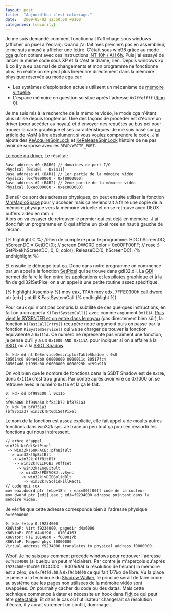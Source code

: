 ```yaml
---
layout: post
title:  "Aujourd'hui c'est coloriage."
date:   2009-05-02 12:50:00 +0100
categories: [security]
---
```

Je me suis demandé comment fonctionnait l'affichage sous windows (afficher un pixel à l'écran). Quand j'ai fait mes premiers pas en assembleur, je me suis amusé à afficher une lettre. C'était sous win98 grâce au mode [cga](https://fr.wikipedia.org/wiki/Color_Graphics_Adapter) qu'on obtient avec ces instructions [INT 10h / AH 6h](http://www.emu8086.com/assembly_language_tutorial_assembler_reference/8086_bios_and_dos_interrupts.html#int10h_06h). Puis j'ai essayé de lancer le même code sous XP et là c'est le drame, rien. Depuis windows xp & co il y a eu pas mal de changements et mon programme ne fonctionne plus. En réalité on ne peut plus lire/écrire directement dans la mémoire physique réservée au mode cga car:

* Les systèmes d'exploitation actuels utilisent un mécanisme de [mémoire virtuelle](https://fr.wikipedia.org/wiki/M%C3%A9moire_virtuelle).
* L'espace mémoire en question se situe après l'adresse `0x7ffeffff` ([Ring 0](https://fr.wikipedia.org/wiki/Anneau_de_protection)).

Je me suis mis à la recherche de la mémoire vidéo, le mode cga n'étant plus utilisé depuis longtemps. Une des façons de procéder est d'écrire un driver (pour accéder au noyau) et d'envoyer des requêtes au bus pci pour trouver la carte graphique et ses caractéristiques. Je me suis basé sur [un article de rAsM](http://rce.servhome.org/blog/?p=1) à lire absolument si vous voulez comprendre le code. J'ai ajouté des [KeAcquireSpinLock](http://msdn.microsoft.com/en-us/library/ms801656.aspx) et [KeReleaseSpinLock](http://msdn.microsoft.com/en-us/library/ms801909.aspx) histoire de ne pas avoir de surprise avec les `READ/WRITE_PORT`.

[Le code du driver](http://mysterie.fr/prog/blog/pcidisp.c), Le résultat:

```
Base address #0 (BAR0) // domaines de port I/O
Physical [0x1401 - 0x1411]
Base address #1 (BAR1) // 1er partie de la mémoire vidéo
Physical [0xf0000000 - 0xf8000000]
Base address #2 (BAR2) // 2eme partie de la mémoire vidéo
Physical [0xec000000 - 0xec800000]
```

Biensûr ce sont des adresses physiques, on peut ensuite utiliser la fonction [MmMapIoSpace](http://msdn.microsoft.com/en-us/library/aa932608.aspx) pour y accéder mais ça reviendrait à faire une copie de la mémoire physique vers la mémoire virtuelle et on se retrouve avec DEUX buffers vidéo en ram :/.   
Alors on va essayer de retrouver le premier qui est déjà en mémoire. J'ai donc fait un programme en C qui affiche un pixel rose en haut à gauche de l'écran.

{% highlight C %}
//Rien de complexe pour le programme.
HDC hScreenDC;
hScreenDC = GetDC(0); // screen
DWORD color = 0x00FF00FF; // rose :}
SetPixel(hScreenDC, 0, 0, color);
ReleaseDC(0, hScreenDC);
{% endhighlight %}

Et ensuite je débugge tout ça. Donc dans notre programme on commence par un appel a la fonction [SetPixel](http://msdn.microsoft.com/en-us/library/dd145078%28VS.85%29.aspx) qui se trouve dans gdi32.dll. La [GDI](http://fr.wikipedia.org/wiki/Graphics_Device_Interface) permet de faire le lien entre les applications et les pilotes graphique et à la fin de gdi32!SetPixel on a un appel à une petite routine assez spécifique:

{% highlight Assembly %}
mov eax, 111Ah
mov edx, 7FFE0300h
call dword ptr [edx] ; ntdll!KiFastSystemCall
{% endhighlight %}

Pour ceux qui n'ont pas compris la subtilité de ces quelques instructions, en fait on a un appel à `KiFastSystemCall()` avec comme argument `0x111A`. [Puis vient le SYSENTER et on entre dans le noyau](http://www.ivanlef0u.tuxfamily.org/?p=22) (pas directement bien sûr), la fonction `KiFastCallEntry()` récupère notre argument puis on passe par la fonction `KiSystemService()` qui va se charger de trouver la fonction équivalente a `0x111A`. Ce numéro ne représente pas vraiment une fonction, je pense qu'il y a un `0x1000 AND 0x111A`, pour indiquer si on a affaire à la [SSDT](http://fr.wikipedia.org/wiki/System_Service_Dispatch_Table) ou à la [SSDT Shadow](http://0vercl0k.blogspot.com/2009/03/flirt-with-session-space.html).

```
0: kd> dd nt!KeServiceDescriptorTableShadow l 0x8
805614c0 804e48b0 00000000 0000011c 80517fc4
805614d0 bf999c00 00000000 0000029b bf99a910
```

On voit bien que le nombre de fonctions dans la SSDT Shadow est de `0x29b`, donc `0x111A` c'est trop grand. Par contre après avoir viré ce 0x1000 on se retrouve avec le numéro `0x11A` et là ça le fait.

```
0: kd> dd bf999c00 l 0x11b
...
bf99a060 bf949a50 bf841b72 bf8751a3
0: kd> ln bf8751a3
(bf8751a3) win32k!NtGdiSetPixel
```

Le nom de la fonction est assez explicite, elle fait appel a de moults autres fonctions dans win32k.sys. Je trace un peu tout ça pour en ressortir les fonctions qui nous intéressent.

```
// arbre d'appel
win32k!NtGdiSetPixel
 -> win32k!SURFACE::pfnBitBlt
  -> win32k!SpBitBlt
   -> win32k!OffBitBlt
    -> win32k!CLIPOBJ_vOffset
     -> win32k!EngBitBlt
      -> win32k!PDEVOBJ::vSync
       -> win32k!vDIBSolidBlt
        -> win32k!vSolidFillRect1
// code qui rox
mov eax,dword ptr [ebp+18h] ; eax=00ff00ff code de la couleur
mov dword ptr [edi],eax ; edi=f9234000 adresse pointant dans la mémoire vidéo.
```

Je vérifie que cette adresse corresponde bien à l'adresse physique `0xf0000000`.

```
0: kd> !vtop 0 f9234000
X86VtoP: Virt f9234000, pagedir d4a6000
X86VtoP: PDE d4a6f90 - 01014163
X86VtoP: PTE 10148d0 - f000017b
X86VtoP: Mapped phys f0000000
Virtual address f9234000 translates to physical address f0000000.
```

Woot! Je ne sais pas comment procède windows pour retrouver l'adresse `0xf9234000` (si quelqu'un peut m'éclairer). Par contre je m'aperçois qu'après `f9234000+1D4C00` (1D4C00 = 800*600*4 la résolution de l'écran) la mémoire est à zéro, de `0xf9408c00` à `0xf9434000` ce qui fait *177ko* de libre. Vu la place je pense à la technique du [Shadow Walker](http://www.phrack.org/issues.html?issue=63&amp;id=8&amp;mode=txt), le principe serait de faire croire au système que les pages non utilisées de la mémoire vidéo sont swappées. On pourrait y cacher du code ou des datas. Mais cette technique commence à dater et nécessite un hook dans l'[idt](http://fr.wikipedia.org/wiki/Interrupt_Descriptor_Table) ce qui peut être [détectable](http://www.ivanlef0u.tuxfamily.org/?p=262). Et dans le cas où l'utilisateur changerait sa résolution d'écran, il y aurait surement un conflit, dommage...

